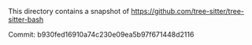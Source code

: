 
This directory contains a snapshot of
https://github.com/tree-sitter/tree-sitter-bash

Commit: b930fed16910a74c230e09ea5b97f671448d2116
